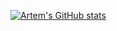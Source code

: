 [![Artem's GitHub stats](https://github-readme-stats.vercel.app/api?username=postatum&count_private=true)](https://github.com/anuraghazra/github-readme-stats)
